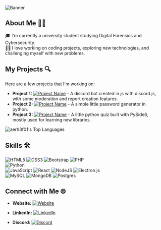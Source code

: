 ![Banner](./github-header-image_(3).png)

## About Me 🧑‍💻
🎓 I'm currently a university student studying Digital Forensics and Cybersecurity. <br />
👨‍💻 I love working on coding projects, exploring new technologies, and challenging myself with new problems.


## My Projects 🔍
Here are a few projects that I'm working on:
- **Project 1:** [![Project Name](https://img.shields.io/badge/-Butxot_Bot-blue?style=flat-square)](https://github.com/aerh3f01/butxot-bot/) - A discord bot created in js with discord.js, with some moderation and report creation features.
- **Project 2:** [![Project Name](https://img.shields.io/badge/-Password_Generator-green?style=flat-square)](https://github.com/aerh3f01/password_generator) - A simple little password generator in python.
- **Project 3:** [![Project Name](https://img.shields.io/badge/-Python_Quiz-red?style=flat-square)](https://github.com/aerh3f01/Python-Quiz) - A little python quiz built with PySide6, mostly used for learning new libraries.

![aerh3f01's Top Languages](https://github-readme-stats.vercel.app/api/top-langs/?username=aerh3f01&theme=vue-dark&show_icons=true&hide_border=false&layout=compact)

## Skills 🛠️
![HTML5](https://img.shields.io/badge/html5-%23E34F26.svg?style=for-the-badge&logo=html5&logoColor=white)
![CSS3](https://img.shields.io/badge/css3-%231572B6.svg?style=for-the-badge&logo=css3&logoColor=white)
![Bootstrap](https://img.shields.io/badge/bootstrap-%238511FA.svg?style=for-the-badge&logo=bootstrap&logoColor=white)
![PHP](https://img.shields.io/badge/php-%23777BB4.svg?style=for-the-badge&logo=php&logoColor=white)
<br />
![Python](https://img.shields.io/badge/python-3670A0?style=for-the-badge&logo=python&logoColor=ffdd54)
<br />
![JavaScript](https://img.shields.io/badge/javascript-%23323330.svg?style=for-the-badge&logo=javascript&logoColor=%23F7DF1E)
![React](https://img.shields.io/badge/react-%2320232a.svg?style=for-the-badge&logo=react&logoColor=%2361DAFB)
![NodeJS](https://img.shields.io/badge/node.js-6DA55F?style=for-the-badge&logo=node.js&logoColor=white)
![Electron.js](https://img.shields.io/badge/Electron-191970?style=for-the-badge&logo=Electron&logoColor=white)
<br />
![MySQL](https://img.shields.io/badge/mysql-4479A1.svg?style=for-the-badge&logo=mysql&logoColor=white)
![MongoDB](https://img.shields.io/badge/MongoDB-%234ea94b.svg?style=for-the-badge&logo=mongodb&logoColor=white)
![Postgres](https://img.shields.io/badge/postgres-%23316192.svg?style=for-the-badge&logo=postgresql&logoColor=white)

## Connect with Me 🌐
- **Website:** [![Website](https://img.shields.io/website-up-down-green-red/https/fudgedevelopment.com.svg?style=flat-square&label=fudgedevelopment.com)](http://fudgedevelopment.com)

- **LinkedIn:** [![LinkedIn](https://img.shields.io/badge/-LinkedIn-blue?logo=linkedin&style=flat-square)](https://www.linkedin.com/in/oliverfudge/)
- **Discord:** [![Discord](https://img.shields.io/badge/Discord-%237289DA?style=flat&logo=discord&logoColor=white)](https://discordapp.com/users/1154910163212456006)


